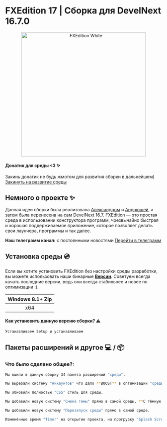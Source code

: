 # FXEdition 17 | Сборка для DevelNext 16.7.0 
<p align="center">
  <img alt="FXEdition White" src="https://github.com/deaglemeister/FXEdition/assets/82234313/09efd85b-bab6-4214-935d-5407f063353e"  width="400">

</p>

#### Донатик для среды <3 ✨
Закинь донатик не будь жмотом для развития сборки в дальнейшем) [Закинуть на развитие среды](https://www.donationalerts.com/r/fxedition)

## Немного о проекте ✨

Данная идеи сборки была реализована [Александром](https://vk.com/acid_vkmusic) и [Андрюшей](https://t.me/im_byte), а затем была перенесена на сам DevelNext 16.7.
FXEdition — это простая среда в использовании конструктора программ, чрезвычайно быстрая и хорошая поддерживаемое приложение, которое позволяет делать свои лаунчера, программы и так далее.

**Наш телеграмм канал:** с постоянными новостями [Перейти в телеграмм](https://t.me/fxedition17)
## Установка среды 💿
Если вы хотите установить FXEdition без настройки среды разработки, вы можете использовать наши бинарные [**Версии**](https://github.com/deaglemeister/FXEdition/releases).
Советуем всегда качать последние версии, ведь они всегда стабильнее и новее по оптимизации :).

| Windows 8.1+ Zip 
| :---: 
| [x64](https://github.com/deaglemeister/FXEdition/releases/) |  |


#### Как установить данную версию сборки? ⚠️
```sh
Устанавливаем Setup и устанавливаем 
```


## Пакеты расширений и другое 💻 / 📦

### Что было сделано общее?:
```sh
Мы вшили в данную сборку 34 пакета расширений "среды".
```
```sh
Мы вырезали систему "Аккаунтов" что дало **BOOST** в оптимизации "среды".
```
```sh
Мы обновили полностью "CSS" стиль для среды.
```
```sh
Мы добавили новую систему "Смена темы" прямо в самой среды, **С тёмную на белую** и **Белую на тёмную**.
```
```sh
Мы добавили новую систему "Перезапуск среды" прямо в самой среде.
```
```sh
Изменённые время "Timer" на открытие проекта, на прогрузку "Splash Screen".
```
